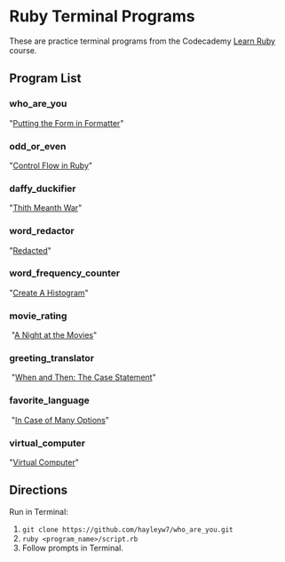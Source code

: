 # Ruby Terminal Programs

These are practice terminal programs from the Codecademy [Learn Ruby](https://www.codecademy.com/learn/learn-ruby) course.

## Program List

### who_are_you

"[Putting the Form in Formatter](https://www.codecademy.com/courses/learn-ruby/lessons/putting-the-form-in-formatter/exercises/what-youll-be-building)"

### odd_or_even

"[Control Flow in Ruby](https://www.codecademy.com/courses/learn-ruby/lessons/control-flow-in-ruby/exercises/how-it-works)"

### daffy_duckifier

"[Thith Meanth War](https://www.codecademy.com/courses/learn-ruby/lessons/thith-meanth-war/exercises/what-youll-be-building-1)"

### word_redactor

"[Redacted](https://www.codecademy.com/courses/learn-ruby/lessons/redacted/exercises/what-youll-be-building-2)"

### word_frequency_counter

"[Create A Histogram](https://www.codecademy.com/courses/learn-ruby/lessons/create-a-histogram/exercises/what-youll-be-building-3)"

### movie_rating
​
"[A Night at the Movies](https://www.codecademy.com/courses/learn-ruby/lessons/a-night-at-the-movies/exercises/what-youll-be-building-5)"

### greeting_translator
​
"[When and Then: The Case Statement](https://www.codecademy.com/courses/learn-ruby/lessons/the-zen-of-ruby/exercises/when-and-then-the-case-statement)"

### favorite_language
​
"[In Case of Many Options](https://www.codecademy.com/courses/learn-ruby/lessons/the-zen-of-ruby/exercises/in-case-of-many-options)"

### virtual_computer

"[Virtual Computer](https://www.codecademy.com/courses/learn-ruby/lessons/virtual-computer/exercises/you-did-it-1)"

## Directions

Run in Terminal:

1. ```git clone https://github.com/hayleyw7/who_are_you.git```
2. ```ruby <program_name>/script.rb```
3. Follow prompts in Terminal.

